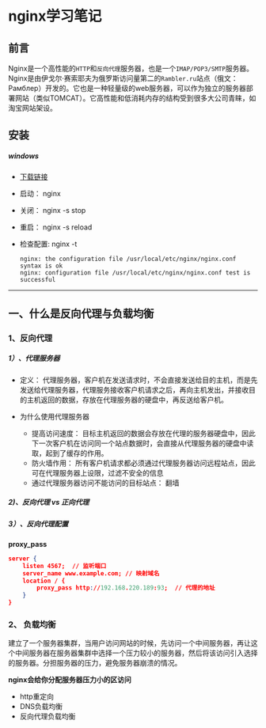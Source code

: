 # nginx学习笔记

## 前言

Nginx是一个高性能的`HTTP`和`反向代理`服务器，也是一个`IMAP/POP3/SMTP`服务器。Nginx是由伊戈尔·赛索耶夫为俄罗斯访问量第二的`Rambler.ru`站点（俄文：Рамблер）开发的。它也是一种轻量级的web服务器，可以作为独立的服务器部署网站（类似TOMCAT）。它高性能和低消耗内存的结构受到很多大公司青睐，如淘宝网站架设。

## 安装

##### windows

* [下载链接](http://nginx.org/en/download.html)

* 启动： nginx

* 关闭： nginx -s stop

* 重启： nginx -s reload

* 检查配置: nginx -t

    ```
    nginx: the configuration file /usr/local/etc/nginx/nginx.conf syntax is ok
    nginx: configuration file /usr/local/etc/nginx/nginx.conf test is successful
    ```
<hr/>

## 一、什么是反向代理与负载均衡

### 1、反向代理

##### 1）、代理服务器

* 定义： 代理服务器，客户机在发送请求时，不会直接发送给目的主机，而是先发送给代理服务器，代理服务接收客户机请求之后，再向主机发出，并接收目的主机返回的数据，存放在代理服务器的硬盘中，再反送给客户机。

* 为什么使用代理服务器
    * 提高访问速度： 目标主机返回的数据会存放在代理的服务器硬盘中，因此下一次客户机在访问同一个站点数据时，会直接从代理服务器的硬盘中读取，起到了缓存的作用。
    * 防火墙作用： 所有客户机请求都必须通过代理服务器访问远程站点，因此可在代理服务器上设限，过滤不安全的信息
    * 通过代理服务器访问不能访问的目标站点： 翻墙
    
##### 2)、反向代理 vs 正向代理


##### 3）、反向代理配置

**proxy_pass**

```json
server {
	listen 4567;  // 监听端口
	server_name www.example.com; // 映射域名
	location / {
		proxy_pass http://192.168.220.189:93;  // 代理的地址
	}
}
```

### 2、 负载均衡

建立了一个服务器集群，当用户访问网站的时候，先访问一个中间服务器，再让这个中间服务器在服务器集群中选择一个压力较小的服务器，然后将该访问引入选择的服务器。分担服务器的压力，避免服务器崩溃的情况。

**nginx会给你分配服务器压力小的区访问**

* http重定向
* DNS负载均衡
* 反向代理负载均衡


